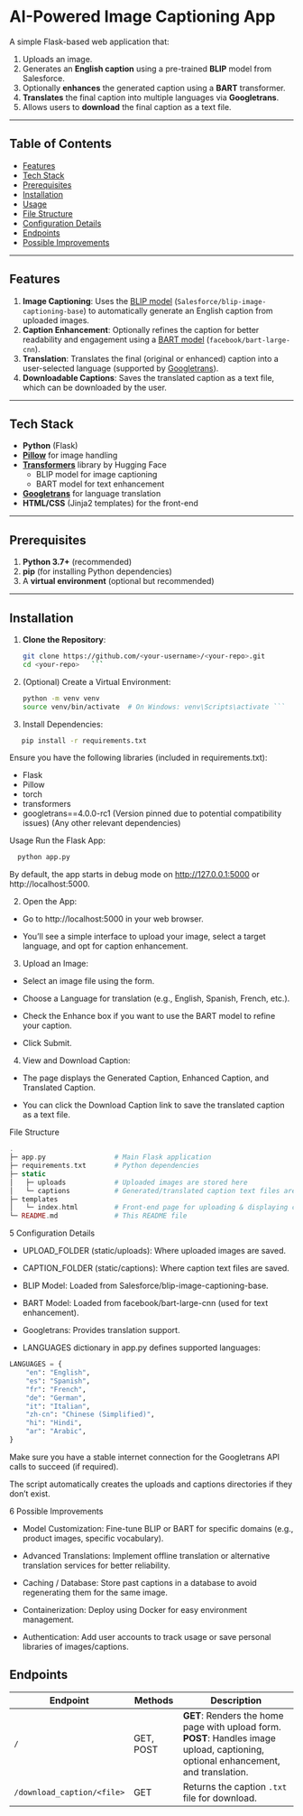 # AI-Powered Image Captioning App

A simple Flask-based web application that:
1. Uploads an image.
2. Generates an **English caption** using a pre-trained **BLIP** model from Salesforce.
3. Optionally **enhances** the generated caption using a **BART** transformer.
4. **Translates** the final caption into multiple languages via **Googletrans**.
5. Allows users to **download** the final caption as a text file.

---

## Table of Contents
- [Features](#features)
- [Tech Stack](#tech-stack)
- [Prerequisites](#prerequisites)
- [Installation](#installation)
- [Usage](#usage)
- [File Structure](#file-structure)
- [Configuration Details](#configuration-details)
- [Endpoints](#endpoints)
- [Possible Improvements](#possible-improvements)

---

## Features

1. **Image Captioning**: Uses the [BLIP model](https://github.com/salesforce/BLIP) (`Salesforce/blip-image-captioning-base`) to automatically generate an English caption from uploaded images.
2. **Caption Enhancement**: Optionally refines the caption for better readability and engagement using a [BART model](https://github.com/facebookresearch/bart) (`facebook/bart-large-cnn`).
3. **Translation**: Translates the final (original or enhanced) caption into a user-selected language (supported by [Googletrans](https://py-googletrans.readthedocs.io/)).
4. **Downloadable Captions**: Saves the translated caption as a text file, which can be downloaded by the user.

---

## Tech Stack

- **Python** (Flask)
- **[Pillow](https://pillow.readthedocs.io/)** for image handling
- **[Transformers](https://github.com/huggingface/transformers)** library by Hugging Face
  - BLIP model for image captioning
  - BART model for text enhancement
- **[Googletrans](https://py-googletrans.readthedocs.io/)** for language translation
- **HTML/CSS** (Jinja2 templates) for the front-end

---

## Prerequisites

1. **Python 3.7+** (recommended)
2. **pip** (for installing Python dependencies)
3. A **virtual environment** (optional but recommended)

---

## Installation

1. **Clone the Repository**:
   ```bash
   git clone https://github.com/<your-username>/<your-repo>.git
   cd <your-repo>   ```
2. (Optional) Create a Virtual Environment:
   ```bash
   python -m venv venv 
   source venv/bin/activate  # On Windows: venv\Scripts\activate ```
3. Install Dependencies:
```bash
   pip install -r requirements.txt
```
Ensure you have the following libraries (included in requirements.txt):
- Flask
- Pillow
- torch
- transformers
- googletrans==4.0.0-rc1 (Version pinned due to potential compatibility issues)
(Any other relevant dependencies)

Usage
Run the Flask App:
```bash
  python app.py
```
By default, the app starts in debug mode on http://127.0.0.1:5000 or http://localhost:5000.

2. Open the App:

- Go to http://localhost:5000 in your web browser.

- You’ll see a simple interface to upload your image, select a target language, and opt for caption enhancement.

3. Upload an Image:

- Select an image file using the form.

- Choose a Language for translation (e.g., English, Spanish, French, etc.).

- Check the Enhance box if you want to use the BART model to refine your caption.

- Click Submit.

4. View and Download Caption:

- The page displays the Generated Caption, Enhanced Caption, and Translated Caption.

- You can click the Download Caption link to save the translated caption as a text file.

File Structure
```php
.
├─ app.py                 # Main Flask application
├─ requirements.txt       # Python dependencies
├─ static
│   ├─ uploads            # Uploaded images are stored here
│   └─ captions           # Generated/translated caption text files are stored here
├─ templates
│   └─ index.html         # Front-end page for uploading & displaying captions
└─ README.md              # This README file
```
5 Configuration Details
- UPLOAD_FOLDER (static/uploads): Where uploaded images are saved.

- CAPTION_FOLDER (static/captions): Where caption text files are saved.

- BLIP Model: Loaded from Salesforce/blip-image-captioning-base.

- BART Model: Loaded from facebook/bart-large-cnn (used for text enhancement).

- Googletrans: Provides translation support.

- LANGUAGES dictionary in app.py defines supported languages:

```python
LANGUAGES = {
    "en": "English",
    "es": "Spanish",
    "fr": "French",
    "de": "German",
    "it": "Italian",
    "zh-cn": "Chinese (Simplified)",
    "hi": "Hindi",
    "ar": "Arabic",
}
```
Make sure you have a stable internet connection for the Googletrans API calls to succeed (if required).

The script automatically creates the uploads and captions directories if they don’t exist.

6 Possible Improvements
- Model Customization: Fine-tune BLIP or BART for specific domains (e.g., product images, specific vocabulary).

- Advanced Translations: Implement offline translation or alternative translation services for better reliability.

- Caching / Database: Store past captions in a database to avoid regenerating them for the same image.

- Containerization: Deploy using Docker for easy environment management.

- Authentication: Add user accounts to track usage or save personal libraries of images/captions.

## Endpoints

| Endpoint                     | Methods      | Description                                                                                                                          |
|-----------------------------|--------------|--------------------------------------------------------------------------------------------------------------------------------------|
| `/`                         | GET, POST    | **GET**: Renders the home page with upload form. <br> **POST**: Handles image upload, captioning, optional enhancement, and translation. |
| `/download_caption/<file>`  | GET          | Returns the caption `.txt` file for download.                                                                                       |
